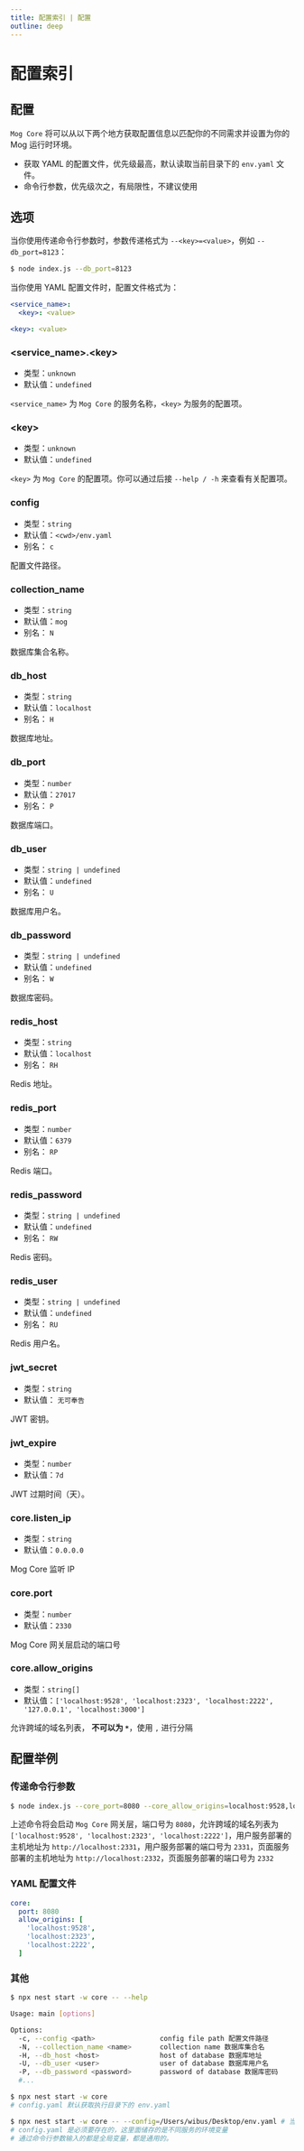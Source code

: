 ```yaml
---
title: 配置索引 | 配置
outline: deep
---
```


# 配置索引

## 配置

`Mog Core` 将可以从以下两个地方获取配置信息以匹配你的不同需求并设置为你的 Mog 运行时环境。

- 获取 YAML 的配置文件，优先级最高，默认读取当前目录下的 `env.yaml` 文件。
- 命令行参数，优先级次之，有局限性，不建议使用

## 选项

当你使用传递命令行参数时，参数传递格式为 `--<key>=<value>`，例如 `--db_port=8123`：

```bash
$ node index.js --db_port=8123
```

当你使用 YAML 配置文件时，配置文件格式为：

```yaml
<service_name>:
  <key>: <value>

<key>: <value>
```

### <service_name>.\<key>

- 类型：`unknown`
- 默认值：`undefined`

`<service_name>` 为 `Mog Core` 的服务名称，`<key>` 为服务的配置项。

### \<key>

- 类型：`unknown`
- 默认值：`undefined`

`<key>` 为 `Mog Core` 的配置项。你可以通过后接 `--help / -h` 来查看有关配置项。

### config

- 类型：`string`
- 默认值：`<cwd>/env.yaml`
- 别名： `c`

配置文件路径。

### collection_name

- 类型：`string`
- 默认值：`mog`
- 别名： `N`

数据库集合名称。

### db_host

- 类型：`string`
- 默认值：`localhost`
- 别名： `H`

数据库地址。

### db_port

- 类型：`number`
- 默认值：`27017`
- 别名： `P`

数据库端口。

### db_user

- 类型：`string | undefined`
- 默认值：`undefined`
- 别名： `U`

数据库用户名。

### db_password

- 类型：`string | undefined`
- 默认值：`undefined`
- 别名： `W`

数据库密码。

### redis_host

- 类型：`string`
- 默认值：`localhost`
- 别名： `RH`

Redis 地址。

### redis_port

- 类型：`number`
- 默认值：`6379`
- 别名： `RP`

Redis 端口。

### redis_password

- 类型：`string | undefined`
- 默认值：`undefined`
- 别名： `RW`

Redis 密码。

### redis_user

- 类型：`string | undefined`
- 默认值：`undefined`
- 别名： `RU`

Redis 用户名。

### jwt_secret

- 类型：`string`
- 默认值： `无可奉告`

JWT 密钥。

### jwt_expire

- 类型：`number`
- 默认值：`7d`

JWT 过期时间（天）。

### core.listen_ip

- 类型：`string`
- 默认值：`0.0.0.0`

Mog Core 监听 IP

### core.port

- 类型：`number`
- 默认值：`2330`

Mog Core 网关层启动的端口号

### core.allow_origins

- 类型：`string[]`
- 默认值：`['localhost:9528', 'localhost:2323', 'localhost:2222', '127.0.0.1', 'localhost:3000']`

允许跨域的域名列表， **不可以为 `*`**，使用 `,` 进行分隔

## 配置举例

### 传递命令行参数

```bash
$ node index.js --core_port=8080 --core_allow_origins=localhost:9528,localhost:2323,localhost:2222 --user_service_host=http://localhost:2331 --user_service_port=2331 --page_service_host=http://localhost:2332 --page_service_port=2332
```

上述命令将会启动 `Mog Core` 网关层，端口号为 `8080`，允许跨域的域名列表为 `['localhost:9528', 'localhost:2323', 'localhost:2222']`，用户服务部署的主机地址为 `http://localhost:2331`，用户服务部署的端口号为 `2331`，页面服务部署的主机地址为 `http://localhost:2332`，页面服务部署的端口号为 `2332`

### YAML 配置文件

```yaml
core:
  port: 8080
  allow_origins: [
    'localhost:9528',
    'localhost:2323',
    'localhost:2222',
  ]
```

### 其他

```bash
$ npx nest start -w core -- --help

Usage: main [options]                                                                                 

Options:
  -c, --config <path>                config file path 配置文件路径
  -N, --collection_name <name>       collection name 数据库集合名
  -H, --db_host <host>               host of database 数据库地址
  -U, --db_user <user>               user of database 数据库用户名
  -P, --db_password <password>       password of database 数据库密码
  #...

$ npx nest start -w core
# config.yaml 默认获取执行目录下的 env.yaml

$ npx nest start -w core -- --config=/Users/wibus/Desktop/env.yaml # 当然也可以自定义
# config.yaml 是必须要存在的，这里面储存的是不同服务的环境变量
# 通过命令行参数输入的都是全局变量，都是通用的。
```
